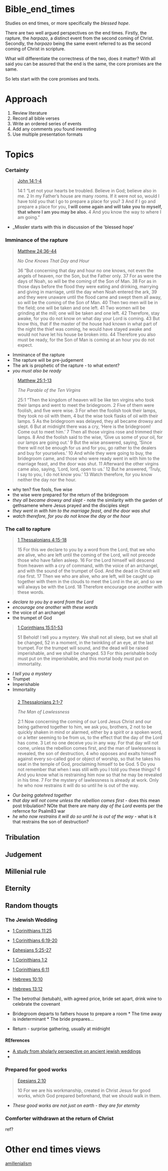 # Bible_end_times

Studies on end times, or more specifically the _blessed hope_.

There are two well argued perspectives on the end times. Firstly, the rapture, the _harpazo_, a distinct event from the second coming of Christ.  Secondly, the _harpazo_  being the same event referred to as the second coming of Christ in scripture.

What will differentiate the correctness of the two, does it matter? With all said you can be assured that the end is the same, the core promises are the same. 

So lets start with the core promises and texts.


# Approach

1. Review literature
1. Record all bible verses
1. Write an ordered series of events
1. Add any comments you found ineresting
1. Use multiple presentation formats



# Topics

### Certainty 

> [John 14:1-4](https://esv.literalword.com/?q=John+14%3A1-4)
>
> 14:1 “Let not your hearts be troubled. Believe in God; believe also in me. 2 In my Father’s house are many rooms. If it were not so, would I have told you that I go to prepare a place for you? 3 And if I go and prepare a place for you, **I will come again and will take you to myself, that where I am you may be also.** 4 And you know the way to where I am going.”
        
* _Missler starts with this in discussion of the 'blessed hope'

### Imminance of the rapture

> [Matthew 24:36-44](https://esv.literalword.com/?q=Matthew+24%3A36-44)
>    
> _No One Knows That Day and Hour_
>
> 36 “But concerning that day and hour no one knows, not even the angels of heaven, nor the Son, but the Father only. 37 For as were the days of Noah, so will be the coming of the Son of Man. 38 For as in those days before the flood they were eating and drinking, marrying and giving in marriage, until the day when Noah entered the ark, 39 and they were unaware until the flood came and swept them all away, so will be the coming of the Son of Man. 40 Then two men will be in the field; one will be taken and one left. 41 Two women will be grinding at the mill; one will be taken and one left. 42 Therefore, stay awake, for you do not know on what day your Lord is coming. 43 But know this, that if the master of the house had known in what part of the night the thief was coming, he would have stayed awake and would not have let his house be broken into. 44 Therefore you also must be ready, for the Son of Man is coming at an hour you do not expect.


* Imminance of the rapture
* The rapture will be pre-judgement
* The ark is prophetic of the rapture - to what extent?
*  _you must also be ready_

> [Matthew 25:1-13](https://esv.literalword.com/?q=Matthew+25%3A1-13)
> 
> _The Parable of the Ten Virgins_
>
> 25:1 “Then the kingdom of heaven will be like ten virgins who took their lamps and went to meet the bridegroom. 2 Five of them were foolish, and five were wise. 3 For when the foolish took their lamps, they took no oil with them, 4 but the wise took flasks of oil with their lamps. 5 As the bridegroom was delayed, they all became drowsy and slept. 6 But at midnight there was a cry, ‘Here is the bridegroom! Come out to meet him.’ 7 Then all those virgins rose and trimmed their lamps. 8 And the foolish said to the wise, ‘Give us some of your oil, for our lamps are going out.’ 9 But the wise answered, saying, ‘Since there will not be enough for us and for you, go rather to the dealers and buy for yourselves.’ 10 And while they were going to buy, the bridegroom came, and those who were ready went in with him to the marriage feast, and the door was shut. 11 Afterward the other virgins came also, saying, ‘Lord, lord, open to us.’ 12 But he answered, ‘Truly, I say to you, I do not know you.’ 13 Watch therefore, for you know neither the day nor the hour.

* why ten? five fools, five wise
* the wise were prepared for the return of the bridegroom
* _they all became drowsy and slept_ - note the similarity with the garden of gethsamene where Jesus prayed and the disciples slept
* _they went in with him to the marriage feast, and the door was shut_
* _watch therefore, for you do not know the day or the hour_

### The call to rapture

> [1 Thessalonians 4:15-18](https://esv.literalword.com/?q=1+Thessalonians+4%3A15-18)
>
> 15 For this we declare to you by a word from the Lord, that we who are alive, who are left until the coming of the Lord, will not precede those who have fallen asleep. 16 For the Lord himself will descend from heaven with a cry of command, with the voice of an archangel, and with the sound of the trumpet of God. And the dead in Christ will rise first. 17 Then we who are alive, who are left, will be caught up together with them in the clouds to meet the Lord in the air, and so we will always be with the Lord. 18 Therefore encourage one another with these words.

* _declare to you by a word from the Lord_
* _encourage one another with these words_
* the voice of an archangel
* the trumpet of God

> [1 Corinthians 15:51-53](https://esv.literalword.com/?q=1+Corinthians+15%3A51-53)
>
> 51 Behold! I tell you a mystery. We shall not all sleep, but we shall all be changed, 52 in a moment, in the twinkling of an eye, at the last trumpet. For the trumpet will sound, and the dead will be raised imperishable, and we shall be changed. 53 For this perishable body must put on the imperishable, and this mortal body must put on immortality.

* _I tell you a mystery_
* Trumpet
* Imperishable
* Immortality

### 

> [2 Thessalonians 2:1-7](https://esv.literalword.com/?q=2+Thessalonians+2%3A1-7)
> 
> _The Man of Lawlessness_
>
> 2:1 Now concerning the coming of our Lord Jesus Christ and our being gathered together to him, we ask you, brothers, 2 not to be quickly shaken in mind or alarmed, either by a spirit or a spoken word, or a letter seeming to be from us, to the effect that the day of the Lord has come. 3 Let no one deceive you in any way. For that day will not come, unless the rebellion comes first, and the man of lawlessness is revealed, the son of destruction, 4 who opposes and exalts himself against every so-called god or object of worship, so that he takes his seat in the temple of God, proclaiming himself to be God. 5 Do you not remember that when I was still with you I told you these things? 6 And you know what is restraining him now so that he may be revealed in his time. 7 For the mystery of lawlessness is already at work. Only he who now restrains it will do so until he is out of the way.


* _Our being gatehred together_
* _that day will not come unless the rebellion comes first_ - does this mean post tribulation? NOte that there are many _day of the Lord_ events per the refernce for Psalm83 war
* _he who now restrains it will do so until he is out of the way_ - what is it that restrains the son of destruction?


## Tribulation

## Judgement

## Millenial rule

## Eternity

## Random thougts

### The Jewish Wedding

* [1 Corinithians 11:25]()
* [1 Corinithians 6:19-20]()
* [Ephesians 5:25-27]()
* [1 Corinithians 1:2]()
* [1 Corinithians 6:11]()
* [Hebrews 10:10]()
* [Hebrews 13:12]()

* The betrothal (ketubah), with agreed price, bride set apart, drink wine to celebrate the covenant
* Bridegroom departs to fathers house to prepare a room
        * The time away is indeterminant
        * The bride prepares...
* Return - surprise gathering, usually at midnight

#### REferences
* [A study from sholarly perspective on ancient jewish weddings](https://hearingshofar.blogspot.com/2013/12/the-parable-of-bridegrooms-shofar.html)
* [](https://www.truevinelife.com/growthinchrist/return-of-jesus-christ-part-2-the-prophetic-pattern-of-the-ancient-jewish-wedding)

### Prepared for good works

> [Epesians 2:10](https://esv.literalword.com/?q=ephesians+2%3A10)
>
> 10 For we are his workmanship, created in Christ Jesus for good works, which God prepared beforehand, that we should walk in them.

* _These good works are not just on earth - they are for eternity_

### Comforter withdrawn at the return of Christ

ref?


# Other end times views

[amillenialism](https://en.wikipedia.org/wiki/Amillennialism)



